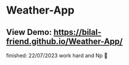 # Weather-App

## View Demo: https://bilal-friend.github.io/Weather-App/
finished: 22/07/2023 
 work hard and Np 💪
